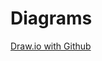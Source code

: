 # Diagrams

[Draw.io with Github](https://app.diagrams.net/?mode=github#Hstichtingsem%2Ffunctional-overview%2Fmaster%2Fdiagrams%2FSEM%20-%20Processes%20-%20Overview.drawio)

